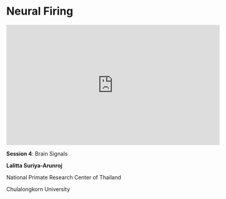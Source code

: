 # Neural Firing

<iframe width="560" height="315" src="https://www.youtube.com/embed/49ZKOzhMsW0" title="YouTube video player" frameborder="0" allow="accelerometer; autoplay; clipboard-write; encrypted-media; gyroscope; picture-in-picture; web-share" allowfullscreen></iframe>

**Session 4**: Brain Signals

**Lalitta Suriya-Arunroj**

National Primate Research Center of Thailand

Chulalongkorn University

